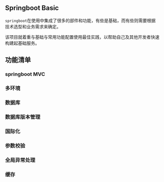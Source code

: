 ## Springboot Basic

`springboot`在使用中集成了很多的部件和功能，有些是基础，而有些则需要根据技术选型和业务需求来确定。

该项目就着重与基础与常用功能配置使用最佳实践，以帮助自己及其他开发者快速构建起基础服务。

## 功能清单

### springboot MVC

### 多环境

### 数据库

### 数据库版本管理

### 国际化

### 参数校验

### 全局异常处理

### 缓存


